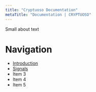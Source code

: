 ```yaml
---
title: "Cryptuoso Documentation"
metaTitle: "Documentation | CRYPTUOSO"
---
```


Small about text

# Navigation

- [Introduction](https://docs.cryptuoso.com/introduction)
- [Signals](https://docs.cryptuoso.com/signals)
- Item 3
- Item 4
- Item 5
